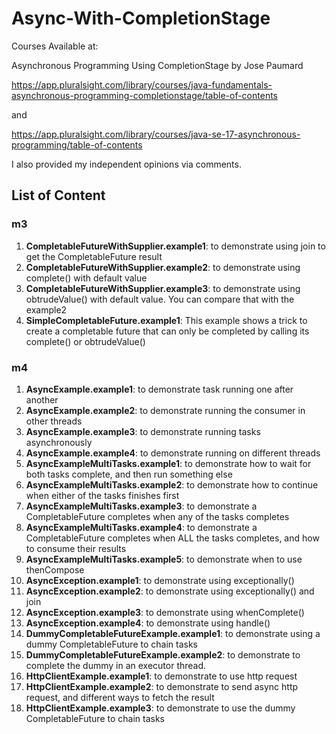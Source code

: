 # Async-With-CompletionStage

Courses Available at:

Asynchronous Programming Using CompletionStage by Jose Paumard

https://app.pluralsight.com/library/courses/java-fundamentals-asynchronous-programming-completionstage/table-of-contents

and 

https://app.pluralsight.com/library/courses/java-se-17-asynchronous-programming/table-of-contents

I also provided my independent opinions via comments.

## List of Content

### m3

1. **CompletableFutureWithSupplier.example1**: to demonstrate using join to get the CompletableFuture result
2. **CompletableFutureWithSupplier.example2**: to demonstrate using complete() with default value
3. **CompletableFutureWithSupplier.example3**: to demonstrate using obtrudeValue() with default value. You can compare that with the example2
4. **SimpleCompletableFuture.example1**: This example shows a trick to create a completable future that can only be completed by calling its complete() or obtrudeValue()

### m4

1. **AsyncExample.example1**: to demonstrate task running one after another
2. **AsyncExample.example2**: to demonstrate running the consumer in other threads
3. **AsyncExample.example3**: to demonstrate running tasks asynchronously
4. **AsyncExample.example4**: to demonstrate running on different threads
5. **AsyncExampleMultiTasks.example1**: to demonstrate how to wait for both tasks complete, and then run something else
6. **AsyncExampleMultiTasks.example2**: to demonstrate how to continue when either of the tasks finishes first
7. **AsyncExampleMultiTasks.example3**: to demonstrate a CompletableFuture completes when any of the tasks completes
8. **AsyncExampleMultiTasks.example4**: to demonstrate a CompletableFuture completes when ALL the tasks completes, and how to consume their results
9. **AsyncExampleMultiTasks.example5**: to demonstrate when to use thenCompose
10. **AsyncException.example1**: to demonstrate using exceptionally()
11. **AsyncException.example2**: to demonstrate using exceptionally() and join
12. **AsyncException.example3**: to demonstrate using whenComplete()
13. **AsyncException.example4**: to demonstrate using handle()
14. **DummyCompletableFutureExample.example1**: to demonstrate using a dummy CompletableFuture<Void> to chain tasks
15. **DummyCompletableFutureExample.example2**: to demonstrate to complete the dummy in an executor thread.
16. **HttpClientExample.example1**: to demonstrate to use http request
17. **HttpClientExample.example2**: to demonstrate to send async http request, and different ways to fetch the result
18. **HttpClientExample.example3**: to demonstrate to use the dummy CompletableFuture to chain tasks